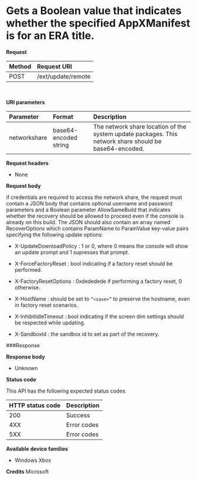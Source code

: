 # Gets a Boolean value that indicates whether the specified AppXManifest is for an ERA title.


**Request**

Method      | Request URI
:------     | :------
POST | /ext/update/remote
<br />

**URI parameters**

Parameter      |  Format |  Description
:------     | :-----  | :-----
networkshare  | base64-encoded string | The network share location of the system update packages. This network share should be base64-encoded.

**Request headers**

- None

**Request body**

if credentials are required to access the network share, the request must contain a JSON body that contains optional username and password parameters and a Boolean parameter AllowSameBuild that indicates whether the recovery should be allowed to proceed even if the console is already on this build. The JSON should also contain an array named RecoverOptions which contains ParamName to ParamValue key-value pairs specifying the following update options:

- X-UpdateDownloadPolicy : 1 or 0, where 0 means the console will show an update prompt and 1 supresses that prompt. 

- X-ForceFactoryReset : bool indicating if a factory reset should be performed.

- X-FactoryResetOptions : 0xdededede if performing a factory reset, 0 otherwise. 

- X-HostName : should be set to `“<save>”` to preserve the hostname, even in factory reset scenarios. 

- X-InhibitIdleTimeout : bool indicating if the screen dim settings should be respected while updating. 

- X-SandboxId : the sandbox id to set as part of the recovery. 

###Response

**Response body**

- Unknown

**Status code**

This API has the following expected status codes.

HTTP status code      | Description
:------     | :-----
200 | Success
4XX | Error codes
5XX | Error codes


**Available device families**

* Windows Xbox

**Credits**
Microsoft